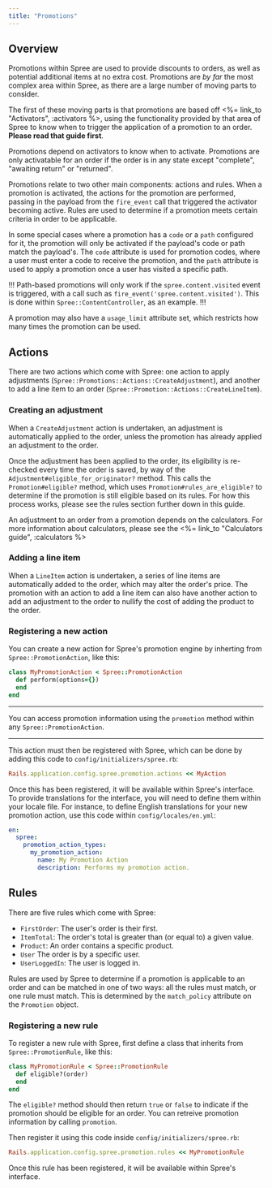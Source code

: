 ```yaml
---
title: "Promotions"
---
```


## Overview

Promotions within Spree are used to provide discounts to orders, as well as
potential additional items at no extra cost. Promotions are *by far* the most
complex area within Spree, as there are a large number of moving parts to
consider.

The first of these moving parts is that promotions are based off
<%= link_to "Activators", :activators %>, using the functionality provided by
that area of Spree to know when to trigger the application of a promotion to an
order. **Please read that guide first**.

Promotions depend on activators to know when to activate. Promotions are only
activatable for an order if the order is in any state except "complete",
"awaiting return" or "returned".

Promotions relate to two other main components: actions and rules. When a
promotion is activated, the actions for the promotion are performed, passing in
the payload from the `fire_event` call that triggered the activator becoming
active. Rules are used to determine if a promotion meets certain criteria in
order to be applicable.

In some special cases where a promotion has a `code` or a `path` configured for
it, the promotion will only be activated if the payload's code or path match the
payload's. The `code` attribute is used for promotion codes, where a user must
enter a code to receive the promotion, and the `path` attribute is used to apply
a promotion once a user has visited a specific path.

!!!
Path-based promotions will only work if the `spree.content.visited` event is
triggered, with a call such as `fire_event('spree.content.visited')`. This is done
within `Spree::ContentController`, as an example.
!!!

A promotion may also have a `usage_limit` attribute set, which restricts how
many times the promotion can be used.

## Actions

There are two actions which come with Spree: one action to apply adjustments
(`Spree::Promotions::Actions::CreateAdjustment`),
and another to add a line item to an order
(`Spree::Promotion::Actions::CreateLineItem`).

### Creating an adjustment

When a `CreateAdjustment` action is undertaken, an adjustment is automatically
applied to the order, unless the promotion has already applied an adjustment to
the order.

Once the adjustment has been applied to the order, its eligibility is re-checked
every time the order is saved, by way of the
`Adjustment#eligible_for_originator?` method. This calls the `Promotion#eligible?`
method, which uses `Promotion#rules_are_eligible?` to determine if the promotion
is still eligible based on its rules. For how this process works, please see the
rules section further down in this guide.

An adjustment to an order from a promotion depends on the calculators. For more
information about calculators, please see the <%= link_to "Calculators guide",
:calculators %>

### Adding a line item

When a `LineItem` action is undertaken, a series of line items are automatically
added to the order, which may alter the order's price. The promotion with an
action to add a line item can also have another action to add an adjustment to
the order to nullify the cost of adding the product to the order.

### Registering a new action

You can create a new action for Spree's promotion engine by inherting from
`Spree::PromotionAction`, like this:

```ruby
class MyPromotionAction < Spree::PromotionAction
  def perform(options={})
  end
end
```

***
You can access promotion information using the `promotion` method within any
`Spree::PromotionAction`.
***

This action must then be registered with Spree, which can be done by adding this
code to `config/initializers/spree.rb`:

```ruby
Rails.application.config.spree.promotion.actions << MyAction
```

Once this has been registered, it will be available within Spree's interface. To
provide translations for the interface, you will need to define them within your
locale file. For instance, to define English translations for your new promotion
action, use this code within `config/locales/en.yml`:

```yaml
en:
  spree:
    promotion_action_types:
      my_promotion_action:
        name: My Promotion Action
        description: Performs my promotion action.
```

## Rules

There are five rules which come with Spree:

* `FirstOrder`: The user's order is their first.
* `ItemTotal`: The order's total is greater than (or equal to) a given value.
* `Product`: An order contains a specific product.
* `User` The order is by a specific user.
* `UserLoggedIn`: The user is logged in.

Rules are used by Spree to determine if a promotion is applicable to an order
and can be matched in one of two ways: all the rules must match, or one rule
must match. This is determined by the `match_policy` attribute on the
`Promotion` object.

### Registering a new rule

To register a new rule with Spree, first define a class that inherits from
`Spree::PromotionRule`, like this:

```ruby
class MyPromotionRule < Spree::PromotionRule
  def eligible?(order)
  end
end
```

The `eligible?` method should then return `true` or `false` to indicate if the
promotion should be eligible for an order. You can retreive promotion
information by calling `promotion`.

Then register it using this code inside `config/initializers/spree.rb`:

```ruby
Rails.application.config.spree.promotion.rules << MyPromotionRule
```

Once this rule has been registered, it will be available within Spree's
interface.

